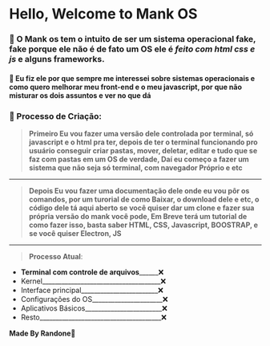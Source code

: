 # Hello, Welcome to Mank OS
<!--Botar print do Sistema Operacional Aqui-->
### 🔷 O Mank os tem o intuito de ser um sistema operacional fake, fake porque ele não é de fato um OS ele é ***feito com html css e js*** e alguns frameworks.
#### 🔷 Eu fiz ele por que sempre me interessei sobre sistemas operacionais e como quero melhorar meu front-end e o meu javascript, por que não misturar os dois assuntos e ver no que dá

### 🔷 Processo de Criação:
> **Primeiro Eu vou fazer uma versão dele controlada por terminal, só javascript e o html pra ter, depois de ter o terminal funcionando pro usuário conseguir criar pastas, mover, deletar, editar e tudo que se faz com pastas em um OS de verdade, Daí eu começo a fazer um sistema que não seja só terminal, com navegador Próprio e etc**
___
>**Depois Eu vou fazer uma documentação dele onde eu vou pôr os comandos, por um turorial de como Baixar, o download dele e etc, o código dele tá aqui aberto se você quiser dar um clone e fazer sua própria versão do mank você pode, Em Breve terá um tutorial de como fazer isso, basta saber HTML, CSS, Javascript, BOOSTRAP, e se você quiser Electron, JS**
___

> **Processo Atual**:
- **Terminal com controle de arquivos**______❌
- Kernel_____________________________________❌
- Interface principal________________________❌
- Configurações do OS______________________❌
- Aplicativos Básicos________________________❌
- Resto______________________________________❌


**Made By Randone🐸**
